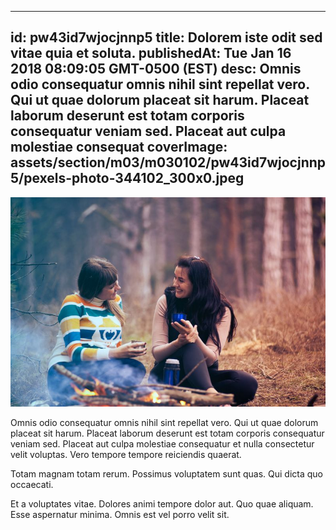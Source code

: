 
---
id: pw43id7wjocjnnp5
title: Dolorem iste odit sed vitae quia et soluta.
publishedAt: Tue Jan 16 2018 08:09:05 GMT-0500 (EST)
desc: Omnis odio consequatur omnis nihil sint repellat vero. Qui ut quae dolorum placeat sit harum. Placeat laborum deserunt est totam corporis consequatur veniam sed. Placeat aut culpa molestiae consequat
coverImage: assets/section/m03/m030102/pw43id7wjocjnnp5/pexels-photo-344102_300x0.jpeg
---

![image from pexels.com](assets/section/m03/m030102/pw43id7wjocjnnp5/pexels-photo-344102.jpeg)

Omnis odio consequatur omnis nihil sint repellat vero. Qui ut quae dolorum placeat sit harum. Placeat laborum deserunt est totam corporis consequatur veniam sed. Placeat aut culpa molestiae consequatur et nulla consectetur velit voluptas. Vero tempore tempore reiciendis quaerat.
 
Totam magnam totam rerum. Possimus voluptatem sunt quas. Qui dicta quo occaecati.
 
Et a voluptates vitae. Dolores animi tempore dolor aut. Quo quae aliquam. Esse aspernatur minima. Omnis est vel porro velit sit.

